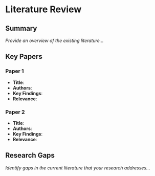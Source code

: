 # Literature Review

## Summary

*Provide an overview of the existing literature...*

## Key Papers

### Paper 1

* **Title**:
* **Authors**:
* **Key Findings**:
* **Relevance**:

### Paper 2

* **Title**:
* **Authors**:
* **Key Findings**:
* **Relevance**:

## Research Gaps

*Identify gaps in the current literature that your research addresses...*